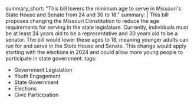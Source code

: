 summary_short: "This bill lowers the minimum age to serve in Missouri's State House and Senate from 24 and 30 to 18."
summary: |
  This bill proposes changing the Missouri Constitution to reduce the age requirements for serving in the state legislature. Currently, individuals must be at least 24 years old to be a representative and 30 years old to be a senator. The bill would lower these ages to 18, meaning younger adults can run for and serve in the State House and Senate. This change would apply starting with the elections in 2024 and could allow more young people to participate in state government.
tags:
  - Government Legislation
  - Youth Engagement
  - State Government
  - Elections
  - Civic Participation
